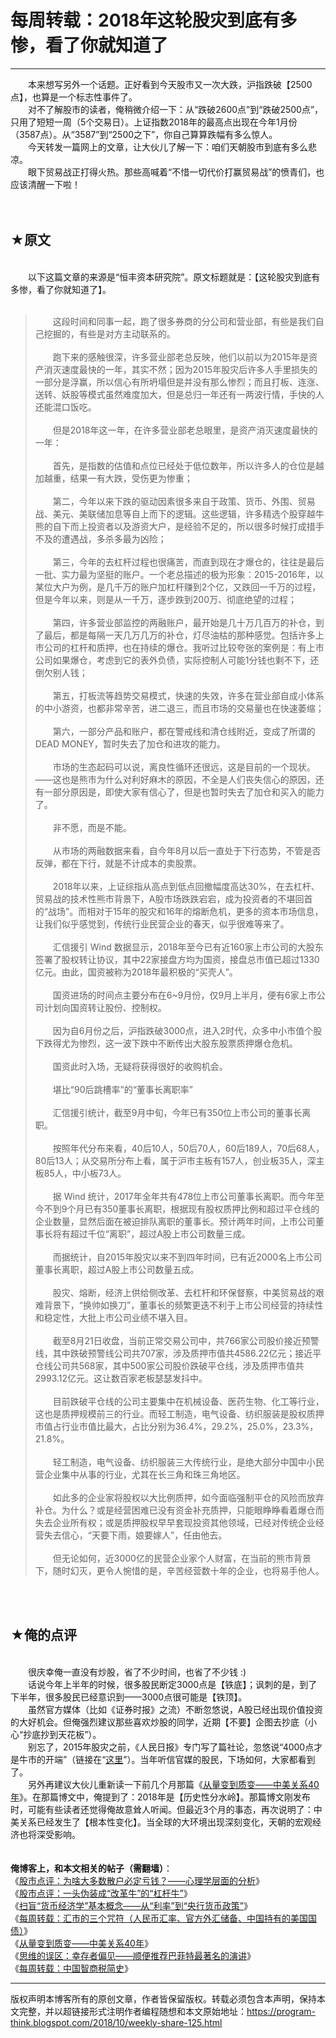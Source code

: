 # 每周转载：2018年这轮股灾到底有多惨，看了你就知道了 

-----

<div class="post-body entry-content">
　　本来想写另外一个话题。正好看到今天股市又一次大跌，沪指跌破【2500点】，也算是一个标志性事件了。<br/>
　　对不了解股市的读者，俺稍微介绍一下：从“跌破2600点”到“跌破2500点”，只用了短短一周（5个交易日）。上证指数2018年的最高点出现在今年1月份（3587点）。从“3587”到“2500之下”，你自己算算跌幅有多么惊人。<br/>
　　今天转发一篇网上的文章，让大伙儿了解一下：咱们天朝股市到底有多么悲凉。<br/>
　　眼下贸易战正打得火热。那些高喊着“不惜一切代价打赢贸易战”的愤青们，也应该清醒一下啦！<br/>
<a name="more"></a><br/>
<br/>
<h2>★原文</h2><br/>
　　以下这篇文章的来源是“恒丰资本研究院”。原文标题就是：【这轮股灾到底有多惨，看了你就知道了】。<br/>
<br/>
<blockquote>　　这段时间和同事一起，跑了很多券商的分公司和营业部，有些是我们自己挖掘的，有些是对方主动联系的。<br/>
<br/>
　　跑下来的感触很深，许多营业部老总反映，他们以前以为2015年是资产消灭速度最快的一年，其实不然；因为2015年股灾后许多人手里损失的一部分是浮赢，所以信心有所坍塌但是并没有那么惨烈；而且打板、连涨、送转、妖股等模式虽然难度加大，但是总归一年还有一两波行情，手快的人还能混口饭吃。<br/>
<br/>
　　但是2018年这一年，在许多营业部老总眼里，是资产消灭速度最快的一年：<br/>
<br/>
　　首先，是指数的估值和点位已经处于低位数年，所以许多人的仓位是越加越重，结果一有大跌，受伤更为惨重；<br/>
<br/>
　　第二，今年以来下跌的驱动因素很多来自于政策、货币、外围、贸易战、美元、美联储加息等自上而下的逻辑。这些逻辑，许多精选个股穿越牛熊的自下而上投资者以及游资大户，是经验不足的，所以很多时候打成措手不及的遭遇战，多杀多最为凶险；<br/>
<br/>
　　第三，今年的去杠杆过程也很痛苦，而直到现在才爆仓的，往往是最后一批、实力最为坚挺的账户。一个老总描述的极为形象：2015-2016年，以某位大户为例，是几千万的账户加杠杆赚到2个亿，又跌回一千万的过程，但是今年以来，则是从一千万，逐步跌到200万、彻底绝望的过程；<br/>
<br/>
　　第四，许多营业部监控的两融账户，最开始是几十万几百万的补仓，到了最后，都是每隔一天几万几万的补仓，灯尽油枯的那种感觉。包括许多上市公司的杠杆和质押，也在持续的爆仓。我听过比较夸张的案例是：有上市公司如果爆仓，考虑到它的表外负债，实际控制人可能1分钱也剩不下，还倒欠别人钱；<br/>
<br/>
　　第五，打板流等趋势交易模式，快速的失效，许多在营业部自成小体系的中小游资，也都非常辛苦，进二退三，而且市场的交易量也在快速萎缩；<br/>
<br/>
　　第六，一部分产品和账户，都在警戒线和清仓线附近，变成了所谓的 DEAD MONEY，暂时失去了加仓和进攻的能力。<br/>
<br/>
　　市场的生态起码可以说，离良性循环还很远，这是目前的一个现状。——这也是熊市为什么对利好麻木的原因，不全是人们丧失信心的原因，还有一部分原因是，即使大家有信心了，但是也暂时失去了加仓和买入的能力了。<br/>
<br/>
　　非不愿，而是不能。<br/>
<br/>
　　从市场的两融数据来看，自今年8月以后一直处于下行态势，不管是否反弹，都在下行，就是不计成本的卖股票。<br/>
<br/>
　　2018年以来，上证综指从高点到低点回撤幅度高达30%，在去杠杆、贸易战的技术性熊市背景下，A股市场跌跌宕宕，成为投资者的不堪回首的“战场”。而相对于15年的股灾和16年的熔断危机，更多的资本市场信息，让我们似乎感觉到，传统行业民营企业的春天，似乎很难等来了。<br/>
<br/>
　　汇信援引 Wind 数据显示，2018年至今已有近160家上市公司的大股东签署了股权转让协议，其中22家接盘方均为国资，接盘总市值已超过1330亿元。由此，国资被称为2018年最积极的“买壳人”。<br/>
<br/>
　　国资进场的时间点主要分布在6~9月份，仅9月上半月，便有6家上市公司计划向国资转让股份、控制权。<br/>
<br/>
　　因为自6月份之后，沪指跌破3000点，进入2时代，众多中小市值个股下跌得尤为惨烈，这一波下跌中不断传出大股东股票质押爆仓危机。<br/>
<br/>
　　国资此时入场，无疑将获得很好的收购机会。<br/>
<br/>
　　堪比“90后跳槽率”的“董事长离职率”<br/>
<br/>
　　汇信援引统计，截至9月中旬，今年已有350位上市公司的董事长离职。<br/>
<br/>
　　按照年代分布来看，40后10人，50后70人，60后189人，70后68人，80后13人；从交易所分布上看，属于沪市主板有157人，创业板35人，深主板85人，中小板73人。<br/>
<br/>
　　据 Wind 统计，2017年全年共有478位上市公司董事长离职。而今年至今不到9个月已有350董事长离职，根据现有股权质押比例和超过平仓线的企业数量，显然后面在被迫排队离职的董事长。预计两年时间，上市公司董事长将有超过千位“离职”，超过A股上市公司数量三成。<br/>
<br/>
　　而据统计，自2015年股灾以来不到四年时间，已有近2000名上市公司董事长离职，超过A股上市公司数量五成。<br/>
<br/>
　　股灾、熔断，经济上供给侧改革、去杠杆和环保督察，中美贸易战的艰难背景下，“换帅如换刀”，董事长的频繁更迭不利于上市公司经营的持续性和稳定性，大批上市公司业绩不堪入目。<br/>
<br/>
　　截至8月21日收盘，当前正常交易公司中，共766家公司股价接近预警线，其中跌破预警线公司共707家，涉及质押市值共4586.22亿元；接近平仓线公司共568家，其中500家公司股价跌破平仓线，涉及质押市值共2993.12亿元。这让数百家老板瑟瑟发抖中。<br/>
<br/>
　　目前跌破平仓线的公司主要集中在机械设备、医药生物、化工等行业，这也是质押规模前三的行业。而轻工制造，电气设备、纺织服装是股权质押市值占行业市值比最大，占比分别为36.4%，29.2%，25.0%，23.3%，21.8%。<br/>
<br/>
　　轻工制造，电气设备、纺织服装三大传统行业，是绝大部分中国中小民营企业集中从事的行业，尤其在长三角和珠三角地区。<br/>
<br/>
　　如此多的企业家将股权以大比例质押，如今面临强制平仓的风险而放弃补仓。为什么？或是经营困难已没有资金补充质押，只能眼睁睁看着爆仓而失去企业所有权；或是质押股权早早套现投资其他领域，已经对传统企业经营失去信心，“天要下雨，娘要嫁人”，任由他去。<br/>
<br/>
　　但无论如何，近3000亿的民营企业家个人财富，在当前的熊市背景下，随时幻灭，更令人惋惜的是，辛苦经营数十年的企业，也将易手他人。</blockquote><br/>
<br/>
<h2>★俺的点评</h2><br/>
　　很庆幸俺一直没有炒股，省了不少时间，也省了不少钱 :)<br/>
　　话说今年上半年的时候，很多股民断定3000点是【铁底】；讽刺的是，到了下半年，很多股民已经意识到——3000点很可能是【铁顶】。<br/>
　　虽然官方媒体（比如《证券时报》之流）不断忽悠说，A股已经出现价值投资的大好机会。但俺强烈建议那些喜欢炒股的同学，近期【不要】企图去抄底（小心“抄底抄到天花板”）。<br/>
　　别忘了，2015年股灾之前，《人民日报》专门写了篇社论，忽悠说“4000点才是牛市的开端”（链接在“<a href="http://finance.people.com.cn/stock/n/2015/0421/c67815-26880528.html" rel="nofollow" target="_blank">这里</a>”）。当年听信官媒的股民，下场如何，大家都看到了。<br/>
　　另外再建议大伙儿重新读一下前几个月那篇《<a href="../../2018/07/Forty-Years-of-China-USA-Relations.md">从量变到质变——中美关系40年</a>》。在那篇博文中，俺提到了：2018年是【历史性分水岭】。那篇博文刚发布时，可能有些读者还觉得俺故意耸人听闻。但最近3个月的事态，再次说明了：中美关系已经发生了【根本性变化】。当全球的大环境出现深刻变化，天朝的宏观经济也将深受影响。<br/>
<br/>
<br/>
<b>俺博客上，和本文相关的帖子（需翻墙）</b>：<br/>
《<a href="../../2015/07/China-Stock-Market-Psychology.md">股市点评：为啥大多数散户必定亏钱？——心理学层面的分析</a>》<br/>
《<a href="../../2015/07/China-Stock-Market-Reform-or-Lever.md">股市点评：一头伪装成“改革牛”的“杠杆牛”</a>》<br/>
《<a href="../../2019/08/Monetary-Economics.md">扫盲“货币经济学”基本概念——从“利率”到“央行货币政策”</a>》<br/>
《<a href="../../2018/10/weekly-share-126.md">每周转载：汇市的三个咒符（人民币汇率、官方外汇储备、中国持有的美国国债）</a>》<br/>
《<a href="../../2018/07/Forty-Years-of-China-USA-Relations.md">从量变到质变——中美关系40年</a>》<br/>
《<a href="../../2015/05/Survivorship-Bias.md">思维的误区：幸存者偏见——顺便推荐巴菲特最著名的演讲</a>》<br/>
《<a href="../../2019/05/weekly-share-129.md">每周转载：中国智商税简史</a>》
</div>


------------------------------------------------

版权声明本博客所有的原创文章，作者皆保留版权。转载必须包含本声明，保持本文完整，并以超链接形式注明作者编程随想和本文原始地址：https://program-think.blogspot.com/2018/10/weekly-share-125.html
